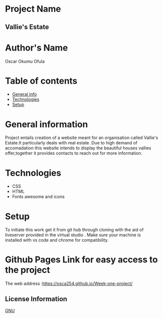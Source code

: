 # Project Name
## Vallie's Estate
# Author's Name
Oscar Okumu Ofula
# Table of contents
* [General info](#General-info)
* [Technologies](#Technologies)
* [Setup](#Setup)
# General information
Project entails creation of a website meant for an organisation called Vallie's Estate.It particularly deals with real estate .Due to high demand of accomadation this website intends to display the beautiful houses vallies offer,together it provides contacts to reach out for more information.
# Technologies
* CSS
* HTML
* Fonts awesome and icons
# Setup
To initiate this work get it from git hub through cloning with the aid of liveserver provided in the virtual studio .
Make sure your machine is installed with vs code and chrome for compatibility.
# Github Pages Link for easy access to the project
The web address :https://osca254.github.io/Week-one-project/
## License Information
[GNU](LICENSE)



